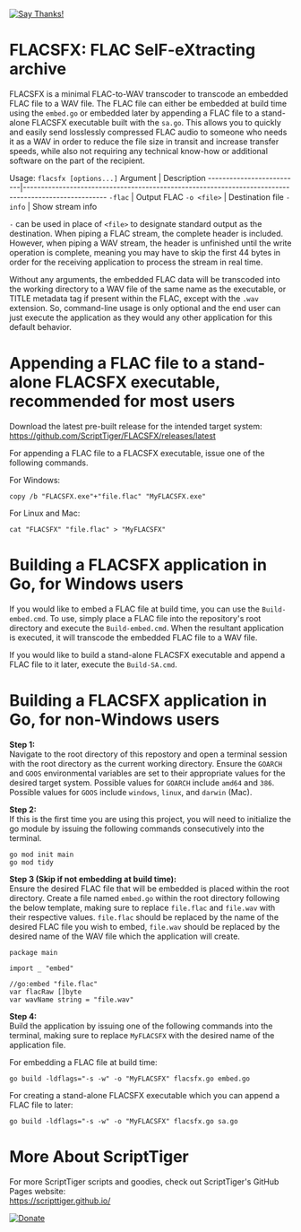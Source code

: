 [![Say Thanks!](https://img.shields.io/badge/Say%20Thanks-!-1EAEDB.svg)](https://docs.google.com/forms/d/e/1FAIpQLSfBEe5B_zo69OBk19l3hzvBmz3cOV6ol1ufjh0ER1q3-xd2Rg/viewform)

# FLACSFX: FLAC SelF-eXtracting archive
FLACSFX is a minimal FLAC-to-WAV transcoder to transcode an embedded FLAC file to a WAV file. The FLAC file can either be embedded at build time using the `embed.go` or embedded later by appending a FLAC file to a stand-alone FLACSFX executable built with the `sa.go`. This allows you to quickly and easily send losslessly compressed FLAC audio to someone who needs it as a WAV in order to reduce the file size in transit and increase transfer speeds, while also not requiring any technical know-how or additional software on the part of the recipient.

Usage: `flacsfx [options...]`
Argument                  | Description
--------------------------|-----------------------------------------------------------------------------------------------------
 `-flac`                  | Output FLAC
 `-o <file>`              | Destination file
 `-info`                  | Show stream info

`-` can be used in place of `<file>` to designate standard output as the destination. When piping a FLAC stream, the complete header is included. However, when piping a WAV stream, the header is unfinished until the write operation is complete, meaning you may have to skip the first 44 bytes in order for the receiving application to process the stream in real time.

Without any arguments, the embedded FLAC data will be transcoded into the working directory to a WAV file of the same name as the executable, or TITLE metadata tag if present within the FLAC, except with the `.wav` extension. So, command-line usage is only optional and the end user can just execute the application as they would any other application for this default behavior.

# Appending a FLAC file to a stand-alone FLACSFX executable, recommended for most users
Download the latest pre-built release for the intended target system:  
https://github.com/ScriptTiger/FLACSFX/releases/latest

For appending a FLAC file to a FLACSFX executable, issue one of the following commands.

For Windows:
```
copy /b "FLACSFX.exe"+"file.flac" "MyFLACSFX.exe"
```

For Linux and Mac:
```
cat "FLACSFX" "file.flac" > "MyFLACSFX"
```

# Building a FLACSFX application in Go, for Windows users
If you would like to embed a FLAC file at build time, you can use the `Build-embed.cmd`. To use, simply place a FLAC file into the repository's root directory and execute the `Build-embed.cmd`. When the resultant application is executed, it will transcode the embedded FLAC file to a WAV file.

If you would like to build a stand-alone FLACSFX executable and append a FLAC file to it later, execute the `Build-SA.cmd`.

# Building a FLACSFX application in Go, for non-Windows users
**Step 1:**  
Navigate to the root directory of this repostory and open a terminal session with the root directory as the current working directory. Ensure the `GOARCH` and `GOOS` environmental variables are set to their appropriate values for the desired target system. Possible values for `GOARCH` include `amd64` and `386`. Possible values for `GOOS` include `windows`, `linux`, and `darwin` (Mac).

**Step 2:**  
If this is the first time you are using this project, you will need to initialize the go module by issuing the following commands consecutively into the terminal.
```
go mod init main
go mod tidy
```

**Step 3 (Skip if not embedding at build time):**  
Ensure the desired FLAC file that will be embedded is placed within the root directory. Create a file named `embed.go` within the root directory following the below template, making sure to replace `file.flac` and `file.wav` with their respective values. `file.flac` should be replaced by the name of the desired FLAC file you wish to embed, `file.wav` should be replaced by the desired name of the WAV file which the application will create.
```
package main

import _ "embed"

//go:embed "file.flac"
var flacRaw []byte
var wavName string = "file.wav"
```

**Step 4:**  
Build the application by issuing one of the following commands into the terminal, making sure to replace `MyFLACSFX` with the desired name of the application file.

For embedding a FLAC file at build time:
```
go build -ldflags="-s -w" -o "MyFLACSFX" flacsfx.go embed.go
```

For creating a stand-alone FLACSFX executable which you can append a FLAC file to later:
```
go build -ldflags="-s -w" -o "MyFLACSFX" flacsfx.go sa.go
```

# More About ScriptTiger

For more ScriptTiger scripts and goodies, check out ScriptTiger's GitHub Pages website:  
https://scripttiger.github.io/

[![Donate](https://www.paypalobjects.com/en_US/i/btn/btn_donateCC_LG.gif)](https://www.paypal.com/cgi-bin/webscr?cmd=_s-xclick&hosted_button_id=MZ4FH4G5XHGZ4)
